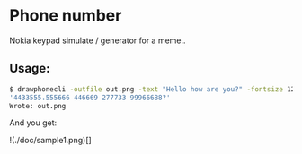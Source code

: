# Phone number 

Nokia keypad simulate / generator for a meme.. 

## Usage:

```bash
$ drawphonecli -outfile out.png -text "Hello how are you?" -fontsize 12
'4433555.555666 446669 277733 99966688?'
Wrote: out.png
```

And you get: 

!(./doc/sample1.png)[]

